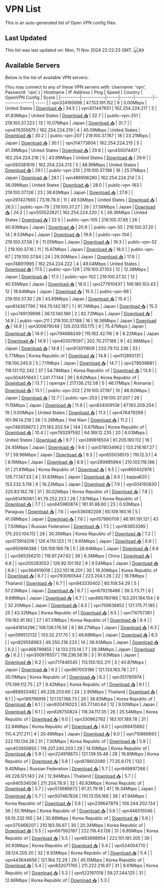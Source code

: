 # VPN List

This is an auto-generated list of Open VPN config files.

## Last Updated

This list was last updated on: Mon, 11 Nov 2024 22:22:23 GMT.
![Alt](https://repobeats.axiom.co/api/embed/186b98318ef1479477931607c1ad7d823f12451f.svg "Repobeats analytics image")

## Available Servers

Below is the list of available VPN servers:

(You may connect to any of these VPN servers with: Username: 'vpn', Password: 'vpn'.)
| Hostname | IP Address | Ping | Speed | Country | OpenVPN Config | Score |
|----------|------------|------|-------|---------|----------------| ----- |
| vpn324160698 | 47.153.191.152 | 8 | 0.00Mbps | United States | [Download 📥](./configs/server_0_US.ovpn) | 34.5 |
| vpn301447651 | 162.254.224.217 | 5 | 41.83Mbps | United States | [Download 📥](./configs/server_1_US.ovpn) | 32.7 |
| public-vpn-251 | 219.100.37.223 | 13 | 15.07Mbps | Japan | [Download 📥](./configs/server_2_JP.ovpn) | 31.7 |
| vpn476355675 | 162.254.224.219 | 4 | 45.09Mbps | United States | [Download 📥](./configs/server_3_US.ovpn) | 30.2 |
| public-vpn-207 | 219.100.37.167 | 18 | 23.21Mbps | Japan | [Download 📥](./configs/server_4_JP.ovpn) | 30.1 |
| vpn314773604 | 162.254.224.215 | 5 | 41.39Mbps | United States | [Download 📥](./configs/server_5_US.ovpn) | 29.8 |
| vpn450074417 | 162.254.224.218 | 5 | 43.99Mbps | United States | [Download 📥](./configs/server_6_US.ovpn) | 29.6 |
| vpn593381619 | 162.254.224.213 | 5 | 48.99Mbps | United States | [Download 📥](./configs/server_7_US.ovpn) | 29.1 |
| public-vpn-210 | 219.100.37.198 | 16 | 25.17Mbps | Japan | [Download 📥](./configs/server_8_JP.ovpn) | 28.1 |
| vpn486906280 | 162.254.224.214 | 5 | 36.09Mbps | United States | [Download 📥](./configs/server_9_US.ovpn) | 28.0 |
| public-vpn-163 | 219.100.37.126 | 23 | 36.63Mbps | Japan | [Download 📥](./configs/server_10_JP.ovpn) | 27.8 |
| vpn297427665 | 73.19.78.9 | 11 | 49.53Mbps | United States | [Download 📥](./configs/server_11_US.ovpn) | 26.5 |
| public-vpn-79 | 219.100.37.27 | 26 | 27.56Mbps | Japan | [Download 📥](./configs/server_12_JP.ovpn) | 24.2 |
| vpn555522821 | 162.254.224.220 | 5 | 46.36Mbps | United States | [Download 📥](./configs/server_13_US.ovpn) | 22.5 |
| public-vpn-105 | 219.100.37.85 | 26 | 40.93Mbps | Japan | [Download 📥](./configs/server_14_JP.ovpn) | 20.9 |
| public-vpn-55 | 219.100.37.20 | 14 | 9.53Mbps | Japan | [Download 📥](./configs/server_15_JP.ovpn) | 19.8 |
| public-vpn-104 | 219.100.37.58 | 9 | 11.05Mbps | Japan | [Download 📥](./configs/server_16_JP.ovpn) | 19.3 |
| public-vpn-52 | 219.100.37.16 | 11 | 15.67Mbps | Japan | [Download 📥](./configs/server_17_JP.ovpn) | 18.0 |
| public-vpn-67 | 219.100.37.84 | 24 | 29.30Mbps | Japan | [Download 📥](./configs/server_18_JP.ovpn) | 17.9 |
| vpn748911995 | 162.254.224.222 | 4 | 49.04Mbps | United States | [Download 📥](./configs/server_19_US.ovpn) | 17.5 |
| public-vpn-129 | 219.100.37.103 | 12 | 12.38Mbps | Japan | [Download 📥](./configs/server_20_JP.ovpn) | 17.3 |
| public-vpn-102 | 219.100.37.32 | 12 | 40.55Mbps | Japan | [Download 📥](./configs/server_21_JP.ovpn) | 16.0 |
| vpn277910437 | 106.180.103.43 | 12 | 18.64Mbps | Japan | [Download 📥](./configs/server_22_JP.ovpn) | 15.5 |
| public-vpn-88 | 219.100.37.30 | 26 | 43.69Mbps | Japan | [Download 📥](./configs/server_23_JP.ovpn) | 15.4 |
| vpn814367790 | 164.70.142.187 | 1 | 91.74Mbps | Japan | [Download 📥](./configs/server_24_JP.ovpn) | 15.3 |
| vpn749139698 | 36.13.140.189 | 2 | 82.72Mbps | Japan | [Download 📥](./configs/server_25_JP.ovpn) | 14.9 |
| public-vpn-211 | 219.100.37.168 | 16 | 16.36Mbps | Japan | [Download 📥](./configs/server_26_JP.ovpn) | 14.9 |
| vpn300879048 | 126.203.155.175 | 4 | 75.47Mbps | Japan | [Download 📥](./configs/server_27_JP.ovpn) | 14.9 |
| vpn794688249 | 115.162.42.116 | 8 | 8.22Mbps | Japan | [Download 📥](./configs/server_28_JP.ovpn) | 14.9 |
| vpn403079597 | 202.70.217.166 | 9 | 42.98Mbps | Japan | [Download 📥](./configs/server_29_JP.ovpn) | 14.8 |
| vpn913011609 | 220.79.112.236 | 33 | 5.77Mbps | Korea Republic of | [Download 📥](./configs/server_30_KR.ovpn) | 14.8 |
| vpn112893131 | 118.156.245.9 | 5 | 7.11Mbps | Japan | [Download 📥](./configs/server_31_JP.ovpn) | 14.7 |
| vpn278939881 | 118.131.112.242 | 37 | 54.78Mbps | Korea Republic of | [Download 📥](./configs/server_32_KR.ovpn) | 13.9 |
| vpn304451943 | 1.241.77.144 | 36 | 6.62Mbps | Korea Republic of | [Download 📥](./configs/server_33_KR.ovpn) | 13.7 |
| opengw | 217.138.212.58 | 5 | 46.17Mbps | Romania | [Download 📥](./configs/server_34_RO.ovpn) | 13.1 |
| public-vpn-202 | 219.100.37.197 | 10 | 46.92Mbps | Japan | [Download 📥](./configs/server_35_JP.ovpn) | 12.7 |
| public-vpn-253 | 219.100.37.207 | 29 | 11.15Mbps | Japan | [Download 📥](./configs/server_36_JP.ovpn) | 11.9 |
| vpn834009138 | 67.183.209.254 | 19 | 0.00Mbps | United States | [Download 📥](./configs/server_37_US.ovpn) | 11.3 |
| vpn476479269 | 101.99.14.219 | 26 | 5.26Mbps | Viet Nam | [Download 📥](./configs/server_38_VN.ovpn) | 11.2 |
| vpn748359672 | 211.183.202.54 | 144 | 0.67Mbps | Korea Republic of | [Download 📥](./configs/server_39_KR.ovpn) | 10.4 |
| vpn793297592 | 64.189.12.235 | 20 | 6.03Mbps | United States | [Download 📥](./configs/server_40_US.ovpn) | 9.7 |
| vpn399916504 | 61.205.190.112 | 16 | 24.45Mbps | Japan | [Download 📥](./configs/server_41_JP.ovpn) | 9.6 |
| vpn578034962 | 133.218.167.27 | 17 | 59.96Mbps | Japan | [Download 📥](./configs/server_42_JP.ovpn) | 9.3 |
| vpn655036513 | 116.12.3.1 | 4 | 8.19Mbps | Japan | [Download 📥](./configs/server_43_JP.ovpn) | 8.9 |
| vpn289985964 | 210.103.118.188 | 31 | 21.81Mbps | Korea Republic of | [Download 📥](./configs/server_44_KR.ovpn) | 8.5 |
| vpn860432976 | 126.77.147.33 | 4 | 31.83Mbps | Japan | [Download 📥](./configs/server_45_JP.ovpn) | 8.0 |
| kappa820 | 153.232.5.118 | 6 | 19.23Mbps | Japan | [Download 📥](./configs/server_46_JP.ovpn) | 7.9 |
| vpn504150830 | 220.83.162.78 | 31 | 30.02Mbps | Korea Republic of | [Download 📥](./configs/server_47_KR.ovpn) | 7.8 |
| vpn561416061 | 61.79.252.223 | 28 | 7.87Mbps | Korea Republic of | [Download 📥](./configs/server_48_KR.ovpn) | 7.7 |
| vpn845980874 | 181.91.86.60 | 23 | 0.93Mbps | Paraguay | [Download 📥](./configs/server_49_PY.ovpn) | 7.6 |
| vpn536082208 | 60.109.160.16 | 5 | 41.08Mbps | Japan | [Download 📥](./configs/server_50_JP.ovpn) | 7.6 |
| vpn157990709 | 46.191.191.121 | 43 | 7.50Mbps | Russian Federation | [Download 📥](./configs/server_51_RU.ovpn) | 7.5 |
| vpn183653385 | 175.203.104.112 | 28 | 30.35Mbps | Korea Republic of | [Download 📥](./configs/server_52_KR.ovpn) | 7.2 |
| vpn173914206 | 126.4.110.123 | 11 | 9.65Mbps | Japan | [Download 📥](./configs/server_53_JP.ovpn) | 6.9 |
| vpn950996388 | 126.109.169.78 | 5 | 28.64Mbps | Japan | [Download 📥](./configs/server_54_JP.ovpn) | 6.8 |
| vpn565356210 | 119.97.247.62 | 39 | 6.38Mbps | China | [Download 📥](./configs/server_55_CN.ovpn) | 6.8 |
| vpn200283553 | 126.92.101.192 | 9 | 9.54Mbps | Japan | [Download 📥](./configs/server_56_JP.ovpn) | 6.8 |
| vpn364919016 | 222.101.16.201 | 30 | 19.30Mbps | Korea Republic of | [Download 📥](./configs/server_57_KR.ovpn) | 6.7 |
| vpn793090544 | 223.204.1.26 | 22 | 18.11Mbps | Thailand | [Download 📥](./configs/server_58_TH.ovpn) | 6.7 |
| vpn943330402 | 60.108.54.29 | 5 | 57.23Mbps | Japan | [Download 📥](./configs/server_59_JP.ovpn) | 6.7 |
| vpn679218486 | 39.3.73.71 | 6 | 9.66Mbps | Japan | [Download 📥](./configs/server_60_JP.ovpn) | 6.7 |
| vpn865760186 | 153.201.194.154 | 8 | 32.20Mbps | Japan | [Download 📥](./configs/server_61_JP.ovpn) | 6.5 |
| vpn759838852 | 121.175.71.185 | 25 | 43.32Mbps | Korea Republic of | [Download 📥](./configs/server_62_KR.ovpn) | 6.5 |
| vpn710757361 | 119.192.91.182 | 27 | 67.31Mbps | Korea Republic of | [Download 📥](./configs/server_63_KR.ovpn) | 6.4 |
| vpn441614296 | 106.136.176.56 | 8 | 86.27Mbps | Japan | [Download 📥](./configs/server_64_JP.ovpn) | 6.3 |
| vpn599512132 | 133.32.217.70 | 3 | 49.68Mbps | Japan | [Download 📥](./configs/server_65_JP.ovpn) | 6.3 |
| vpn829558983 | 49.250.216.233 | 14 | 38.93Mbps | Japan | [Download 📥](./configs/server_66_JP.ovpn) | 6.2 |
| vpn468799855 | 14.133.213.14 | 7 | 29.38Mbps | Japan | [Download 📥](./configs/server_67_JP.ovpn) | 6.2 |
| vpn300976557 | 118.236.58.19 | 3 | 91.63Mbps | Japan | [Download 📥](./configs/server_68_JP.ovpn) | 6.2 |
| vpn717446545 | 113.150.102.211 | 3 | 40.87Mbps | Japan | [Download 📥](./configs/server_69_JP.ovpn) | 6.2 |
| vpn967003186 | 121.133.163.78 | 27 | 35.11Mbps | Korea Republic of | [Download 📥](./configs/server_70_KR.ovpn) | 6.2 |
| vpn351780974 | 175.199.112.75 | 27 | 9.42Mbps | Korea Republic of | [Download 📥](./configs/server_71_KR.ovpn) | 6.1 |
| vpn888820482 | 49.228.203.69 | 24 | 2.90Mbps | Thailand | [Download 📥](./configs/server_72_TH.ovpn) | 6.1 |
| vpn189786916 | 121.137.168.73 | 28 | 38.83Mbps | Korea Republic of | [Download 📥](./configs/server_73_KR.ovpn) | 6.1 |
| vpn920416023 | 60.77.140.64 | 12 | 9.00Mbps | Japan | [Download 📥](./configs/server_74_JP.ovpn) | 6.1 |
| vpn826750824 | 118.34.117.35 | 26 | 25.54Mbps | Korea Republic of | [Download 📥](./configs/server_75_KR.ovpn) | 6.0 |
| vpn330962792 | 183.101.189.78 | 31 | 22.84Mbps | Korea Republic of | [Download 📥](./configs/server_76_KR.ovpn) | 6.0 |
| vpn269415892 | 110.4.217.211 | 4 | 20.49Mbps | Japan | [Download 📥](./configs/server_77_JP.ovpn) | 6.0 |
| vpn710866893 | 222.110.134.26 | 31 | 7.30Mbps | Korea Republic of | [Download 📥](./configs/server_78_KR.ovpn) | 5.9 |
| vpn403959850 | 119.207.240.203 | 29 | 14.10Mbps | Korea Republic of | [Download 📥](./configs/server_79_KR.ovpn) | 5.9 |
| vpn224919873 | 121.139.55.48 | 28 | 19.89Mbps | Korea Republic of | [Download 📥](./configs/server_80_KR.ovpn) | 5.8 |
| vpn878602080 | 77.35.9.175 | 132 | 9.40Mbps | Russian Federation | [Download 📥](./configs/server_81_RU.ovpn) | 5.7 |
| vpn949897266 | 49.228.121.143 | 24 | 12.94Mbps | Thailand | [Download 📥](./configs/server_82_TH.ovpn) | 5.7 |
| vpn940534036 | 211.204.78.9 | 32 | 45.92Mbps | Korea Republic of | [Download 📥](./configs/server_83_KR.ovpn) | 5.7 |
| vpn513686672 | 61.21.79.18 | 41 | 16.34Mbps | Japan | [Download 📥](./configs/server_84_JP.ovpn) | 5.7 |
| vpn507467826 | 110.13.156.166 | 39 | 47.94Mbps | Korea Republic of | [Download 📥](./configs/server_85_KR.ovpn) | 5.6 |
| vpn239647879 | 106.244.202.134 | 36 | 55.19Mbps | Korea Republic of | [Download 📥](./configs/server_86_KR.ovpn) | 5.6 |
| vpn446015046 | 59.10.232.165 | 34 | 30.86Mbps | Korea Republic of | [Download 📥](./configs/server_87_KR.ovpn) | 5.6 |
| vpn375468207 | 210.183.56.67 | 30 | 20.34Mbps | Korea Republic of | [Download 📥](./configs/server_88_KR.ovpn) | 5.5 |
| vpn667562187 | 222.118.43.126 | 31 | 6.85Mbps | Korea Republic of | [Download 📥](./configs/server_89_KR.ovpn) | 5.5 |
| vpn683898954 | 222.101.181.205 | 36 | 30.93Mbps | Korea Republic of | [Download 📥](./configs/server_90_KR.ovpn) | 5.4 |
| vpn534054770 | 39.124.205.20 | 32 | 9.93Mbps | Korea Republic of | [Download 📥](./configs/server_91_KR.ovpn) | 5.4 |
| vpn443644656 | 121.164.72.29 | 29 | 45.15Mbps | Korea Republic of | [Download 📥](./configs/server_92_KR.ovpn) | 5.4 |
| vpn832071765 | 211.222.216.97 | 31 | 9.61Mbps | Korea Republic of | [Download 📥](./configs/server_93_KR.ovpn) | 5.3 |
| vpn522197018 | 59.27.244.125 | 31 | 12.66Mbps | Korea Republic of | [Download 📥](./configs/server_94_KR.ovpn) | 5.3 |
